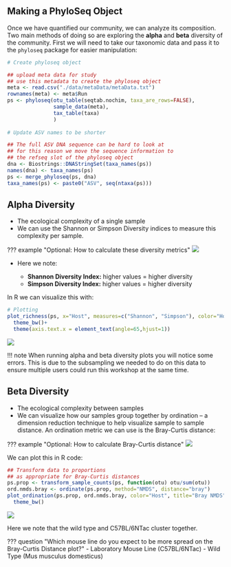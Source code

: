 ## Making a PhyloSeq Object

Once we have quantified our community, we can analyze its composition. Two main methods of doing so are exploring the **alpha** and **beta** diversity of the community. First we will need to take our taxonomic data and pass it to the `phyloseq` package for easier manipulation:

```R
# Create phyloseq object

## upload meta data for study
## use this metadata to create the phyloseq object
meta <- read.csv("./data/metaData/metaData.txt")
rownames(meta) <- meta$Run
ps <- phyloseq(otu_table(seqtab.nochim, taxa_are_rows=FALSE), 
               sample_data(meta), 
               tax_table(taxa)
               )
               
# Update ASV names to be shorter

## The full ASV DNA sequence can be hard to look at
## for this reason we move the sequence information to 
## the refseq slot of the phyloseq object
dna <- Biostrings::DNAStringSet(taxa_names(ps))
names(dna) <- taxa_names(ps)
ps <- merge_phyloseq(ps, dna)
taxa_names(ps) <- paste0("ASV", seq(ntaxa(ps)))
```

## Alpha Diversity

- The ecological complexity of a single sample
- We can use the Shannon or Simpson Diversity indices to measure this complexity per sample.

??? example "Optional: How to calculate these diversity metrics"
    ![](images/shannon-simpson.png)

- Here we note:

    - **Shannon Diversity Index:** higher values = higher diversity
    - **Simpson Diversity Index:** higher values = higher diversity

In R we can visualize this with:

```R
# Plotting
plot_richness(ps, x="Host", measures=c("Shannon", "Simpson"), color="Host")+
  theme_bw()+
  theme(axis.text.x = element_text(angle=65,hjust=1))
```

![](images/alpha-plot.png)

!!! note
    When running alpha and beta diversity plots you will notice some errors. This is due to the subsampling we needed to do on this data
    to ensure multiple users could run this workshop at the same time.

## Beta Diversity

- The ecological complexity between samples
- We can visualize how our samples group together by ordination – a dimension reduction technique to help visualize sample to sample distance. An ordination metric we can use is the Bray-Curtis distance:

??? example "Optional: How to calculate Bray-Curtis distance"
    ![](images/bray-curtis.png)

We can plot this in R code:

```R
## Transform data to proportions 
## as appropriate for Bray-Curtis distances
ps.prop <- transform_sample_counts(ps, function(otu) otu/sum(otu))
ord.nmds.bray <- ordinate(ps.prop, method="NMDS", distance="bray")
plot_ordination(ps.prop, ord.nmds.bray, color="Host", title="Bray NMDS")+
  theme_bw()
```

![](images/bray-curtis-plot.png)

Here we note that the wild type and C57BL/6NTac cluster together.

??? question "Which mouse line do you expect to be more spread on the Bray-Curtis Distance plot?"
    - Laboratory Mouse Line (C57BL/6NTac)
    - Wild Type (Mus musculus domesticus)
